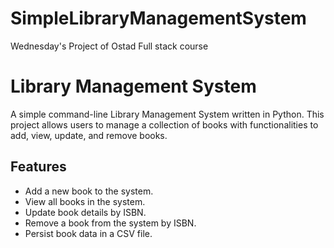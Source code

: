 # SimpleLibraryManagementSystem
Wednesday's Project of Ostad Full stack course

# Library Management System
A simple command-line Library Management System written in Python. This project allows users to manage a collection of books with functionalities to add, view, update, and remove books.

## Features

- Add a new book to the system.
- View all books in the system.
- Update book details by ISBN.
- Remove a book from the system by ISBN.
- Persist book data in a CSV file.

